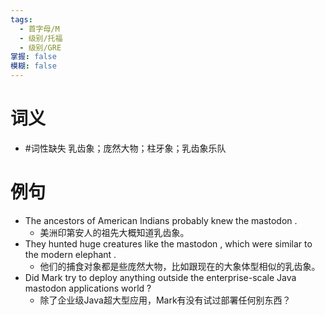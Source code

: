 ```yaml
---
tags:
  - 首字母/M
  - 级别/托福
  - 级别/GRE
掌握: false
模糊: false
---
```

# 词义
- #词性缺失 乳齿象；庞然大物；柱牙象；乳齿象乐队
# 例句
- The ancestors of American Indians probably knew the mastodon .
	- 美洲印第安人的祖先大概知道乳齿象。
- They hunted huge creatures like the mastodon , which were similar to the modern elephant .
	- 他们的捕食对象都是些庞然大物，比如跟现在的大象体型相似的乳齿象。
- Did Mark try to deploy anything outside the enterprise-scale Java mastodon applications world ?
	- 除了企业级Java超大型应用，Mark有没有试过部署任何别东西？
